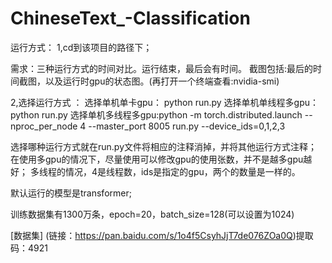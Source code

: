 # ChineseText_-Classification

运行方式： 1,cd到该项目的路径下；

需求：三种运行方式的时间对比。运行结束，最后会有时间。
截图包括:最后的时间截图，以及运行时gpu的状态图。(再打开一个终端查看:nvidia-smi)

2,选择运行方式 ：
选择单机单卡gpu： python run.py
选择单机单线程多gpu：python run.py 
选择单机多线程多gpu:python -m torch.distributed.launch --nproc_per_node 4 --master_port 8005 run.py --device_ids=0,1,2,3

选择哪种运行方式就在run.py文件将相应的注释消掉，并将其他运行方式注释； 在使用多gpu的情况下，尽量使用可以修改gpu的使用张数，并不是越多gpu越好； 多线程的情况，4是线程数，ids是指定的gpu，两个的数量是一样的。

默认运行的模型是transformer;

训练数据集有1300万条，epoch=20，batch_size=128(可以设置为1024)

[数据集] (链接：https://pan.baidu.com/s/1o4f5CsyhJjT7de076ZOa0Q)提取码：4921

